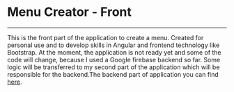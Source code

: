 # Menu Creator - Front
---

This is the front part of the application to create a menu. Created for personal use and to develop skills in Angular and frontend technology like Bootstrap.
At the moment, the application is not ready yet and some of the code will change, because I used a Google firebase backend so far. Some logic will be transferred to my second part of the application which will be responsible for the backend.The backend part of application you can find [here](https://github.com/JaroslawCzerwinski/Menu-Creator-Back).


